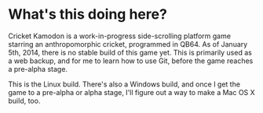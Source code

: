 What's this doing here?
===============

Cricket Kamodon is a work-in-progress side-scrolling platform game starring an anthropomorphic cricket, programmed in QB64. As of January 5th, 2014, there is no stable build of this game yet. This is primarily used as a web backup, and for me to learn how to use Git, before the game reaches a pre-alpha stage.

This is the Linux build. There's also a Windows build, and once I get the game to a pre-alpha or alpha stage, I'll figure out a way to make a Mac OS X build, too.
